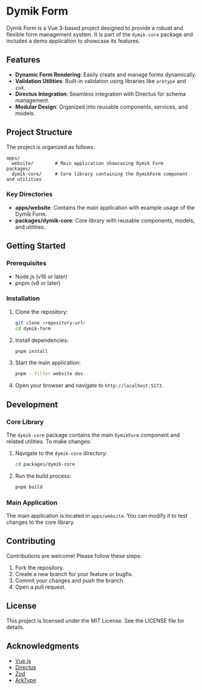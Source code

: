 # Dymik Form

Dymik Form is a Vue 3-based project designed to provide a robust and flexible form management system. It is part of the `dymik-core` package and includes a demo application to showcase its features.

## Features

- **Dynamic Form Rendering**: Easily create and manage forms dynamically.
- **Validation Utilities**: Built-in validation using libraries like `arktype` and `zod`.
- **Directus Integration**: Seamless integration with Directus for schema management.
- **Modular Design**: Organized into reusable components, services, and models.

## Project Structure

The project is organized as follows:

```
apps/
  website/        # Main application showcasing Dymik Form
packages/
  dymik-core/     # Core library containing the DymikForm component and utilities
```

### Key Directories

- **apps/website**: Contains the main application with example usage of the Dymik Form.
- **packages/dymik-core**: Core library with reusable components, models, and utilities.

## Getting Started

### Prerequisites

- Node.js (v16 or later)
- pnpm (v8 or later)

### Installation

1. Clone the repository:
   ```bash
   git clone <repository-url>
   cd dymik-form
   ```

2. Install dependencies:
   ```bash
   pnpm install
   ```

3. Start the main application:
   ```bash
   pnpm --filter website dev
   ```

4. Open your browser and navigate to `http://localhost:5173`.

## Development

### Core Library

The `dymik-core` package contains the main `DymikForm` component and related utilities. To make changes:

1. Navigate to the `dymik-core` directory:
   ```bash
   cd packages/dymik-core
   ```

2. Run the build process:
   ```bash
   pnpm build
   ```

### Main Application

The main application is located in `apps/website`. You can modify it to test changes to the core library.

## Contributing

Contributions are welcome! Please follow these steps:

1. Fork the repository.
2. Create a new branch for your feature or bugfix.
3. Commit your changes and push the branch.
4. Open a pull request.

## License

This project is licensed under the MIT License. See the LICENSE file for details.

## Acknowledgments

- [Vue.js](https://vuejs.org/)
- [Directus](https://directus.io/)
- [Zod](https://zod.dev/)
- [ArkType](https://arktype.io/)